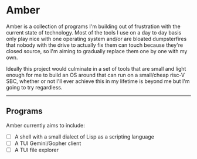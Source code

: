 # Amber
Amber is a collection of programs I'm building out of frustration with the current state of technology.
Most of the tools I use on a day to day basis only play nice with one operating system and/or are bloated dumpsterfires that nobody with the drive to actually fix them can touch because they're closed source, so I'm aiming to gradually replace them one by one with my own.

Ideally this project would culminate in a set of tools that are small and light enough for me to build an OS around that can run on a small/cheap risc-V SBC, whether or not I'll ever achieve this in my lifetime is beyond me but I'm going to try regardless.

---
## Programs
Amber currently aims to include:
- [ ] A shell with a small dialect of Lisp as a scripting language
- [ ] A TUI Gemini/Gopher client
- [ ] A TUI file explorer
